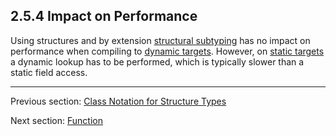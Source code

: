 ## 2.5.4 Impact on Performance

Using structures and by extension [structural subtyping](3.3.2-Structural_Subtyping.md) has no impact on performance when compiling to [dynamic targets](dictionary.md#dynamic-target). However, on [static targets](dictionary.md#static-target) a dynamic lookup has to be performed, which is typically slower than a static field access.

---

Previous section: [Class Notation for Structure Types](2.5.2-Class_Notation_for_Structure_Types.md)

Next section: [Function](2.6-Function.md)